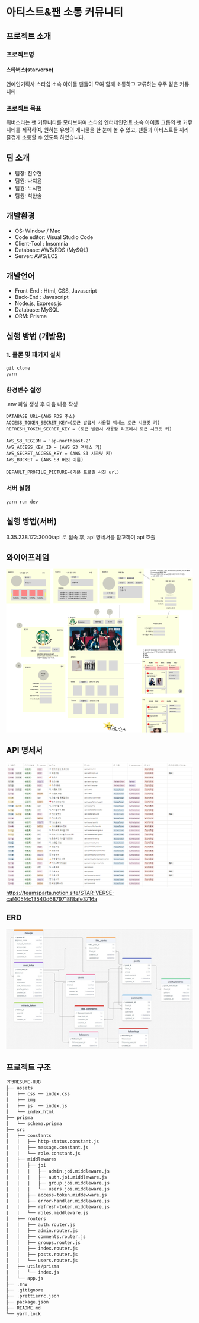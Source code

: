 # 아티스트&팬 소통 커뮤니티 <Starverse>

## 프로젝트 소개
### 프로젝트명
#### 스타버스(starverse)
연예인기획사 스타쉽 소속 아이돌 팬들이 모여 함께 소통하고 교류하는 우주 같은 커뮤니티

### 프로젝트 목표
위버스라는 팬 커뮤니티를 모티브하여 스타쉽 엔터테인먼트 소속 아이돌 그룹의 팬 커뮤니티를 제작하여, 원하는 유형의 게시물을 한 눈에 볼 수 있고, 팬들과 아티스트들 끼리 즐겁게 소통할 수 있도록 하였습니다.

## 팀 소개
- 팀장: 진수현
- 팀원: 나지윤
- 팀원: 노시헌
- 팀원: 석한솔

## 개발환경
- OS: Window / Mac
- Code editor: Visual Studio Code
- Client-Tool : Insomnia
- Database: AWS/RDS (MySQL)
- Server: AWS/EC2

## 개발언어
- Front-End : Html, CSS, Javascript
- Back-End : Javascript
- Node.js, Express.js
- Database: MySQL
- ORM: Prisma

## 실행 방법 (개발용)
### 1. 클론 및 패키지 설치
```
git clone
yarn
```

### 환경변수 설정
.env 파일 생성 후 다음 내용 작성
```
DATABASE_URL=(AWS RDS 주소)
ACCESS_TOKEN_SECRET_KEY=(토큰 발급시 사용할 액세스 토큰 시크릿 키)
REFRESH_TOKEN_SECRET_KEY = (토큰 발급시 사용할 리프레시 토큰 시크릿 키)

AWS_S3_REGION = 'ap-northeast-2'
AWS_ACCESS_KEY_ID = (AWS S3 액세스 키)
AWS_SECRET_ACCESS_KEY = (AWS S3 시크릿 키)
AWS_BUCKET = (AWS S3 버킷 이름)

DEFAULT_PROFILE_PICTURE=(기본 프로필 사진 url)
```

### 서버 실행
```
yarn run dev
```

## 실행 방법(서버)
3.35.238.172:3000/api 로 접속 후, api 명세서를 참고하여 api 호출

## 와이어프레임
![ex_screenshot](./wireFrame.png)

## API 명세서
![ex_screenshot](./API.png)
https://teamsparta.notion.site/STAR-VERSE-caf405f4c13540d6879718f8afe3716a

## ERD
![ex_screenshot](./ERD.jpg)

## 프로젝트 구조
```
PP3RESUME-HUB
├── assets
│   ├── css ── index.css
│   ├── img
│   ├── js  ── index.js
│   └── index.html
├── prisma
│   └── schema.prisma
├── src
│   ├── constants
|   |   ├── http-status.constant.js
|   |   ├── message.constant.js
|   |   └── role.constant.js
│   ├── middlewares
|   │   ├── joi
|   |   |   ├── admin.joi.middleware.js
|   |   |   ├── auth.joi.middleware.js
|   |   |   ├── group.joi.middleware.js
|   |   |   └── users.joi.middleware.js
|   |   ├── access-token.middewware.js
|   |   ├── error-handler.middleware.js
|   |   ├── refresh-token.middleware.js
|   |   └── roles.middleware.js
│   ├── routers
│   │   ├── auth.router.js
│   │   ├── admin.router.js
│   │   ├── comments.router.js
│   │   ├── groups.router.js
│   │   ├── index.router.js
│   │   ├── posts.router.js
│   │   └── users.router.js
│   ├── utils/prisma
|   |   └── index.js
│   └── app.js
├── .env
├── .gitignore
├── .prettierrc.json
├── package.json
├── README.md
└── yarn.lock
```